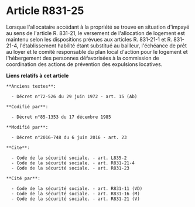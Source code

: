 # Article R831-25

Lorsque l'allocataire accédant à la propriété se trouve en situation d'impayé au sens de l'article R. 831-21, le versement de
l'allocation de logement est maintenu selon les dispositions prévues aux articles R. 831-21-1 et R. 831-21-4, l'établissement
habilité étant substitué au bailleur, l'échéance de prêt au loyer et le comité responsable du plan local d'action pour le
logement et l'hébergement des personnes défavorisées à la commission de coordination des actions de prévention des expulsions
locatives.

**Liens relatifs à cet article**

	**Anciens textes**:

	  - Décret n°72-526 du 29 juin 1972 - art. 15 (Ab)

	**Codifié par**:

	  - Décret n°85-1353 du 17 décembre 1985

	**Modifié par**:

	  - Décret n°2016-748 du 6 juin 2016 - art. 23

	**Cite**:

	  - Code de la sécurité sociale. - art. L835-2
	  - Code de la sécurité sociale. - art. R831-21-4
	  - Code de la sécurité sociale. - art. R831-23

	**Cité par**:

	  - Code de la sécurité sociale. - art. R831-11 (VD)
	  - Code de la sécurité sociale. - art. R831-16 (M)
	  - Code de la sécurité sociale. - art. R831-21 (V)
